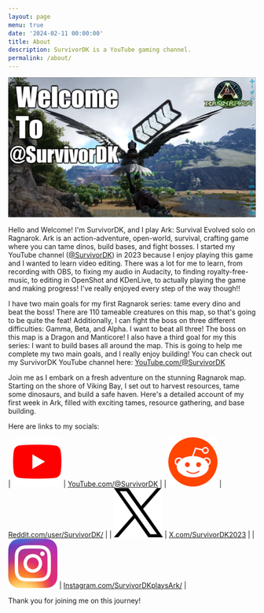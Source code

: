 ```yaml
---
layout: page
menu: true
date: '2024-02-11 00:00:00'
title: About
description: SurvivorDK is a YouTube gaming channel.
permalink: /about/
---
```


[![Welcome to @SurvivorDK](/assets/img/week-03/Welcome-04-Thumbnail.png)](https://www.youtube.com/@SurvivorDK)

Hello and Welcome! I'm SurvivorDK, and I play Ark: Survival Evolved solo on Ragnarok.  Ark is an action-adventure, open-world, survival, crafting game where you can tame dinos, build bases, and fight bosses.  I started my YouTube channel ([@SurvivorDK](https://www.youtube.com/@SurvivorDK)) in 2023 because I enjoy playing this game and I wanted to learn video editing.  There was a lot for me to learn, from recording with OBS, to fixing my audio in Audacity, to finding royalty-free-music, to editing in OpenShot and KDenLive, to actually playing the game and making progress!  I've really enjoyed every step of the way though!!

I have two main goals for my first Ragnarok series: tame every dino and beat the boss!  There are 110 tameable creatures on this map, so that's going to be quite the feat!  Additionally, I can fight the boss on three different difficulties: Gamma, Beta, and Alpha.  I want to beat all three! The boss on this map is a Dragon and Manticore!  I also have a third goal for my this series: I want to build bases all around the map.  This is going to help me complete my two main goals, and I really enjoy building!  You can check out my SurvivorDK YouTube channel here: [YouTube.com/@SurvivorDK](https://www.youtube.com/@SurvivorDK)

Join me as I embark on a fresh adventure on the stunning Ragnarok map. Starting on the shore of Viking Bay, I set out to harvest resources, tame some dinosaurs, and build a safe haven. Here's a detailed account of my first week in Ark, filled with exciting tames, resource gathering, and base building.

Here are links to my socials:

| [![YouTube Logo](/assets/img/icons/YouTube.png)](https://www.youtube.com/@SurvivorDK) | [YouTube.com/@SurvivorDK](https://www.youtube.com/@SurvivorDK) |
| [![Reddit Logo](/assets/img/icons/Reddit.png)](https://www.reddit.com/user/SurvivorDK/) | [Reddit.com/user/SurvivorDK/](https://www.reddit.com/user/SurvivorDK/) |
| [![X Logo](/assets/img/icons/X.png)](https://x.com/SurvivorDK2023) | [X.com/SurvivorDK2023](https://x.com/SurvivorDK2023) |
| [![Instagram Logo](/assets/img/icons/Instagram.png)](https://www.instagram.com/survivordkplaysark/) | [Instagram.com/SurvivorDKplaysArk/](https://www.instagram.com/survivordkplaysark/) |

Thank you for joining me on this journey!